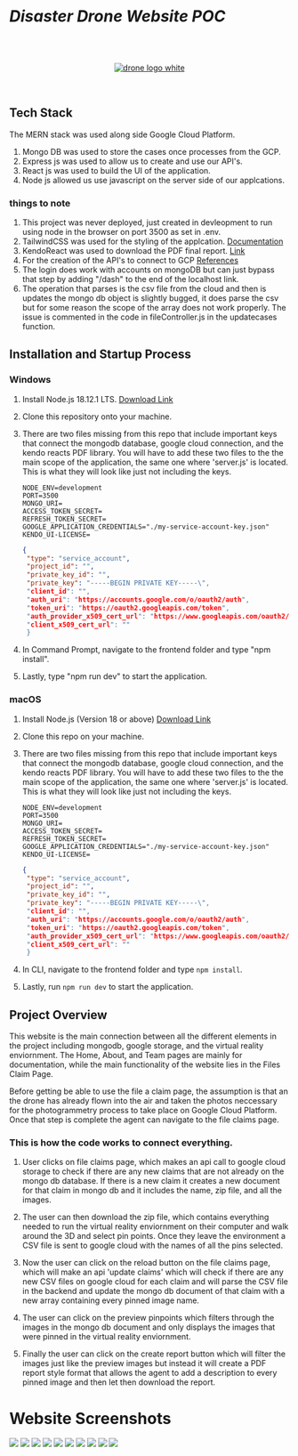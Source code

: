 # *Disaster Drone Website POC*
<br />
<br />

<p align="center">
  <a href="https://github.com/disaster-drone/">
    <img src="https://cdn.discordapp.com/attachments/804128313521471548/1105547469007364146/DRONE.png" alt="drone logo white">
  </a>
</p>

<br />

## Tech Stack
The MERN stack was used along side Google Cloud Platform.
1. Mongo DB was used to store the cases once processes from the GCP.
2. Express js was used to allow us to create and use our API's.
3. React js was used to build the UI of the application.
4. Node js allowed us use javascript on the server side of our applcations.

### things to note
1. This project was never deployed, just created in devleopment to run using node in the browser on port 3500 as set in .env.
2. TailwindCSS was used for the styling of the applcation. [Documentation](https://tailwindcss.com/docs/installation)
3. KendoReact was used to download the PDF final report. [Link](https://www.telerik.com/kendo-react-ui/components/pdfprocessing/)
4. For the creation of the API's to connect to GCP [References](https://github.com/googleapis/nodejs-storage)
5. The login does work with accounts on mongoDB but can just bypass that step by adding "/dash" to the end of the localhost link.
6. The operation that parses is the csv file from the cloud and then is updates the mongo db object is slightly bugged, it does parse the csv but for some reason the scope of the array does not work properly. The issue is commented in the code in fileController.js in the updatecases function.



## Installation and Startup Process
### Windows
1. Install Node.js 18.12.1 LTS.
[Download Link](https://nodejs.org/en/)
2. Clone this repository onto your machine.
3. There are two files missing from this repo that include important keys that connect the mongodb database, google cloud connection, and the kendo reacts PDF library. You will have to add these two files to the the main scope of the application, the same one where 'server.js' is located. This is what they will look like just not including the keys.

   ``` .env
   NODE_ENV=development
   PORT=3500
   MONGO_URI=
   ACCESS_TOKEN_SECRET=
   REFRESH_TOKEN_SECRET=
   GOOGLE_APPLICATION_CREDENTIALS="./my-service-account-key.json"
   KENDO_UI-LICENSE=
   ```
   
   ``` my-service-account-key.json
   {
    "type": "service_account",
    "project_id": "",
    "private_key_id": "",
    "private_key": "-----BEGIN PRIVATE KEY-----\",
    "client_id": "",
    "auth_uri": "https://accounts.google.com/o/oauth2/auth",
    "token_uri": "https://oauth2.googleapis.com/token",
    "auth_provider_x509_cert_url": "https://www.googleapis.com/oauth2/v1/certs",
    "client_x509_cert_url": ""
    }
    ```

4. In Command Prompt, navigate to the frontend folder and type "npm install".
5. Lastly, type "npm run dev" to start the application.


### macOS
1. Install Node.js (Version 18 or above)
[Download Link](https://nodejs.org/en/download/)
2. Clone this repo on your machine.
3. There are two files missing from this repo that include important keys that connect the mongodb database, google cloud connection, and the kendo reacts PDF library. You will have to add these two files to the the main scope of the application, the same one where 'server.js' is located. This is what they will look like just not including the keys.

   ``` .env
   NODE_ENV=development
   PORT=3500
   MONGO_URI=
   ACCESS_TOKEN_SECRET=
   REFRESH_TOKEN_SECRET=
   GOOGLE_APPLICATION_CREDENTIALS="./my-service-account-key.json"
   KENDO_UI-LICENSE=
   ```
   
   ``` my-service-account-key.json
   {
    "type": "service_account",
    "project_id": "",
    "private_key_id": "",
    "private_key": "-----BEGIN PRIVATE KEY-----\",
    "client_id": "",
    "auth_uri": "https://accounts.google.com/o/oauth2/auth",
    "token_uri": "https://oauth2.googleapis.com/token",
    "auth_provider_x509_cert_url": "https://www.googleapis.com/oauth2/v1/certs",
    "client_x509_cert_url": ""
    }
    ```
   
   
4. In CLI, navigate to the frontend folder and type `npm install`.
5. Lastly, run `npm run dev` to start the application.

## Project Overview
This website is the main connection between all the different elements in the project including mongodb, google storage, and the virtual reality enviornment. The Home, About, and Team pages are mainly for documentation, while the main functionality of the website lies in the Files Claim Page.

Before getting be able to use the file a claim page, the assumption is that an the drone has already flown into the air and taken the photos neccessary for the photogrammetry process to take place on Google Cloud Platform. Once that step is complete the agent can navigate to the file claims page. 

### This is how the code works to connect everything. 
1. User clicks on file claims page, which makes an api call to google cloud storage to check if there are any new claims that are not already on the mongo db database. If there is a new claim it creates a new document for that claim in mongo db and it includes the name, zip file, and all the images. 

2. The user can then download the zip file, which contains everything needed to run the virtual reality enviornment on their computer and walk around the 3D and select pin points. Once they leave the environment a CSV file is sent to google cloud with the names of all the pins selected.

3. Now the user can click on the reload button on the file claims page, which will make an api 'update claims' which will check if there are any new CSV files on google cloud for each claim and will parse the CSV file in the backend and update the mongo db document of that claim with a new array containing every pinned image name.

4. The user can click on the preview pinpoints which filters through the images in the mongo db document and only displays the images that were pinned in the virtual reality enviornment.

5. Finally the user can click on the create report button which will filter the images just like the preview images but instead it will create a PDF report style format that allows the agent to add a description to every pinned image and then let then download the report.

# Website Screenshots
  <img src="https://github.com/disaster-drone/Documentation/blob/main/media/0.png?raw=true" name="Login">
  <img src="https://github.com/disaster-drone/Documentation/blob/main/media/1.png?raw=true" name="Homepage">
  <img src="https://github.com/disaster-drone/Documentation/blob/main/media/2.png?raw=true" name="Aboutpage">
  <img src="https://github.com/disaster-drone/Documentation/blob/main/media/3.png?raw=true" name="Teampage">
  <img src="https://github.com/disaster-drone/Documentation/blob/main/media/4.png?raw=true" name="Fileclaims-page">
  <img src="https://github.com/disaster-drone/Documentation/blob/main/media/5.png?raw=true" name="Download-zip">
  <img src="https://github.com/disaster-drone/Documentation/blob/main/media/6.png?raw=true" name="View-gallery">
  <img src="https://github.com/disaster-drone/Documentation/blob/main/media/7.png?raw=true" name="Create-document">
  <img src="https://github.com/disaster-drone/Documentation/blob/main/media/8.png?raw=true" name="Download-document">
  <img src="https://github.com/disaster-drone/Documentation/blob/main/media/9.png?raw=true" name="Download-document">
